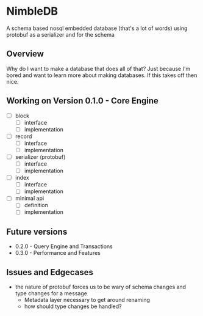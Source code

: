 # NimbleDB
A schema based nosql embedded database (that's a lot of words) using protobuf as a serializer and for the schema

## Overview
Why do I want to make a database that does all of that? Just because I'm bored and want to learn more about making databases. If this takes off then nice.

## Working on Version 0.1.0 - Core Engine
- [ ] block
  - [ ] interface
  - [ ] implementation
- [ ] record
  - [ ] interface
  - [ ] implementation
- [ ] serializer (protobuf)
  - [ ] interface
  - [ ] implementation
- [ ] index
  - [ ] interface
  - [ ] implementation
- [ ] minimal api
  - [ ] definition
  - [ ] implementation

## Future versions
- 0.2.0 - Query Engine and Transactions
- 0.3.0 - Performance and Features

## Issues and Edgecases
- the nature of protobuf forces us to be wary of schema changes and type changes for a message
  - Metadata layer necessary to get around renaming
  - how should type changes be handled? 
